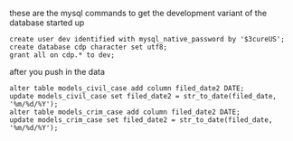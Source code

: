 these are the mysql commands to get the development variant of the database started up

```
create user dev identified with mysql_native_password by '$3cureUS';
create database cdp character set utf8;
grant all on cdp.* to dev;
```

after you push in the data 

```
alter table models_civil_case add column filed_date2 DATE;
update models_civil_case set filed_date2 = str_to_date(filed_date, '%m/%d/%Y');
alter table models_crim_case add column filed_date2 DATE;
update models_crim_case set filed_date2 = str_to_date(filed_date, '%m/%d/%Y');
```
